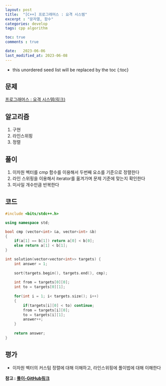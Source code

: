 ```yaml
---
layout: post
title:  "[C++] 프로그래머스 : 요격 시스템"
excerpt : "문자열, 함수"
categories: develop
tags: cpp algorithm

toc: true
comments : true

date:   2023-06-06
last_modified_at: 2023-06-08
---
```

<!-- > <span style="font-size: 80%">
인프런에 있는 큰돌님의 강의 10주완성 C++ 코딩테스트 | 알고리즘 코딩테스트를 듣고 정리한 필기입니다.</span> -->

<!--more-->

* this unordered seed list will be replaced by the toc
{:toc}

## 문제

[프로그래머스 : 요격 시스템(링크)](https://school.programmers.co.kr/learn/courses/30/lessons/181188)

## 알고리즘

  1. 구현
  2. 라인스위핑
  3. 정렬
  

## 풀이

  1. 이차원 벡터를 cmp 함수를 이용해서 두번째 요소를 기준으로 정렬한다
  2. 라인 스위핑을 이용해서 iterator를 옮겨가며 문제 기준에 맞는지 확인한다
  3. 미사일 개수만큼 반복한다

## 코드  

```cpp
#include <bits/stdc++.h>

using namespace std;

bool cmp (vector<int> &a, vector<int> &b)
{
    if(a[1] == b[1]) return a[0] < b[0];
    else return a[1] < b[1];
}

int solution(vector<vector<int>> targets) {
    int answer = 1;
   
    sort(targets.begin(), targets.end(), cmp);
    
    int from = targets[0][0];
    int to = targets[0][1];
    
    for(int i = 1; i< targets.size(); i++)
    {
        if(targets[i][0] < to) continue;
        from = targets[i][0];
        to = targets[i][1];
        answer++;
    }
    
    return answer;
}
```

## 평가  
* 이차원 벡터의 커스텀 정렬에 대해 이해하고, 라인스위핑에 풀이법에 대해 이해한다

__참고 : [풀이-GitHub링크](https://github.com/Jinlee0206/BOJ/blob/main/%ED%94%84%EB%A1%9C%EA%B7%B8%EB%9E%98%EB%A8%B8%EC%8A%A4/unrated/181188.%E2%80%85%EC%9A%94%EA%B2%A9%E2%80%85%EC%8B%9C%EC%8A%A4%ED%85%9C/%EC%9A%94%EA%B2%A9%E2%80%85%EC%8B%9C%EC%8A%A4%ED%85%9C.cpp)__